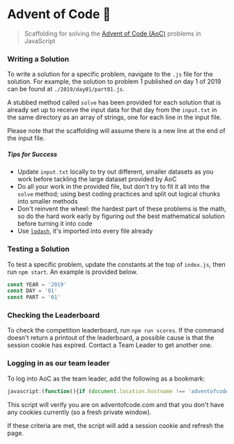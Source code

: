 # Advent of Code 🎄

> Scaffolding for solving the [Advent of Code (AoC)](https://adventofcode.com) problems in JavaScript

### Writing a Solution

To write a solution for a specific problem, navigate to the `.js` file for the solution. For example, the solution to problem 1 published on day 1 of 2019 can be found at `./2019/day01/part01.js`.

A stubbed method called `solve` has been provided for each solution that is already set up to receive the input data for that day from the `input.txt` in the same directory as an array of strings, one for each line in the input file.

Please note that the scaffolding will assume there is a new line at the end of the input file.

##### Tips for Success

* Update `input.txt` locally to try out different, smaller datasets as you work before tackling the large dataset provided by AoC
* Do all your work in the provided file, but don't try to fit it all into the `solve` method; using best coding practices and split out logical chunks into smaller methods
* Don't reinvent the wheel: the hardest part of these problems is the math, so do the hard work early by figuring out the best mathematical solution before turning it into code
* Use [`lodash`](https://lodash.com/docs/4.17.15), it's imported into every file already

### Testing a Solution

To test a specific problem, update the constants at the top of `index.js`, then run `npm start`. An example is provided below.

```js
const YEAR = '2019'
const DAY = '01'
const PART = '01'
```

### Checking the Leaderboard

To check the competition leaderboard, run `npm run scores`. If the command doesn't return a printout of the leaderboard, a possible cause is that the session cookie has expired. Contact a Team Leader to get another one.

### Logging in as our team leader

To log into AoC as the team leader, add the following as a bookmark:

```javascript
javascript:(function(){if (document.location.hostname !== 'adventofcode.com') {alert('Go to adventofcode.com first');} else if (document.cookie !== '') {alert('Open a fresh private window first');} else {document.cookie = 'session=53616c7465645f5fc56bfea444a873de1b4104de26de7b2024535b414fdffb40bbcd9e9a237ededd5f61fb8e35846edb'; window.location.reload();}})()
```

This script will verify you are on adventofcode.com and that you don't have any cookies currently (so a fresh private window).

If these criteria are met, the script will add a session cookie and refresh the page.
